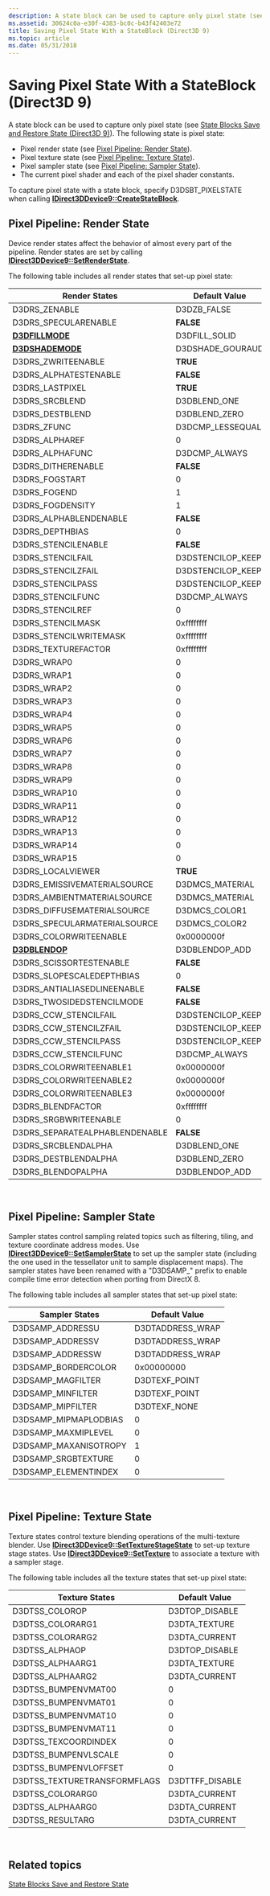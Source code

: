 ```yaml
---
description: A state block can be used to capture only pixel state (see State Blocks Save and Restore State (Direct3D 9)).
ms.assetid: 30624c0a-e30f-4383-bc0c-b43f42403e72
title: Saving Pixel State With a StateBlock (Direct3D 9)
ms.topic: article
ms.date: 05/31/2018
---
```


# Saving Pixel State With a StateBlock (Direct3D 9)

A state block can be used to capture only pixel state (see [State Blocks Save and Restore State (Direct3D 9)](state-blocks-save-and-restore-state.md)). The following state is pixel state:

-   Pixel render state (see [Pixel Pipeline: Render State](#pixel-pipeline-render-state)).
-   Pixel texture state (see [Pixel Pipeline: Texture State](#pixel-pipeline-texture-state)).
-   Pixel sampler state (see [Pixel Pipeline: Sampler State](#pixel-pipeline-sampler-state)).
-   The current pixel shader and each of the pixel shader constants.

To capture pixel state with a state block, specify D3DSBT\_PIXELSTATE when calling [**IDirect3DDevice9::CreateStateBlock**](/windows/win32/api/d3d9helper/nf-d3d9helper-idirect3ddevice9-createstateblock).

## Pixel Pipeline: Render State

Device render states affect the behavior of almost every part of the pipeline. Render states are set by calling [**IDirect3DDevice9::SetRenderState**](/windows/win32/api/d3d9helper/nf-d3d9helper-idirect3ddevice9-setrenderstate).

The following table includes all render states that set-up pixel state:



| Render States                              | Default Value      |
|--------------------------------------------|--------------------|
| D3DRS\_ZENABLE                             | D3DZB\_FALSE       |
| D3DRS\_SPECULARENABLE                      | **FALSE**          |
| [**D3DFILLMODE**](./d3dfillmode.md)   | D3DFILL\_SOLID     |
| [**D3DSHADEMODE**](./d3dshademode.md) | D3DSHADE\_GOURAUD  |
| D3DRS\_ZWRITEENABLE                        | **TRUE**           |
| D3DRS\_ALPHATESTENABLE                     | **FALSE**          |
| D3DRS\_LASTPIXEL                           | **TRUE**           |
| D3DRS\_SRCBLEND                            | D3DBLEND\_ONE      |
| D3DRS\_DESTBLEND                           | D3DBLEND\_ZERO     |
| D3DRS\_ZFUNC                               | D3DCMP\_LESSEQUAL  |
| D3DRS\_ALPHAREF                            | 0                  |
| D3DRS\_ALPHAFUNC                           | D3DCMP\_ALWAYS     |
| D3DRS\_DITHERENABLE                        | **FALSE**          |
| D3DRS\_FOGSTART                            | 0                  |
| D3DRS\_FOGEND                              | 1                  |
| D3DRS\_FOGDENSITY                          | 1                  |
| D3DRS\_ALPHABLENDENABLE                    | **FALSE**          |
| D3DRS\_DEPTHBIAS                           | 0                  |
| D3DRS\_STENCILENABLE                       | **FALSE**          |
| D3DRS\_STENCILFAIL                         | D3DSTENCILOP\_KEEP |
| D3DRS\_STENCILZFAIL                        | D3DSTENCILOP\_KEEP |
| D3DRS\_STENCILPASS                         | D3DSTENCILOP\_KEEP |
| D3DRS\_STENCILFUNC                         | D3DCMP\_ALWAYS     |
| D3DRS\_STENCILREF                          | 0                  |
| D3DRS\_STENCILMASK                         | 0xffffffff         |
| D3DRS\_STENCILWRITEMASK                    | 0xffffffff         |
| D3DRS\_TEXTUREFACTOR                       | 0xffffffff         |
| D3DRS\_WRAP0                               | 0                  |
| D3DRS\_WRAP1                               | 0                  |
| D3DRS\_WRAP2                               | 0                  |
| D3DRS\_WRAP3                               | 0                  |
| D3DRS\_WRAP4                               | 0                  |
| D3DRS\_WRAP5                               | 0                  |
| D3DRS\_WRAP6                               | 0                  |
| D3DRS\_WRAP7                               | 0                  |
| D3DRS\_WRAP8                               | 0                  |
| D3DRS\_WRAP9                               | 0                  |
| D3DRS\_WRAP10                              | 0                  |
| D3DRS\_WRAP11                              | 0                  |
| D3DRS\_WRAP12                              | 0                  |
| D3DRS\_WRAP13                              | 0                  |
| D3DRS\_WRAP14                              | 0                  |
| D3DRS\_WRAP15                              | 0                  |
| D3DRS\_LOCALVIEWER                         | **TRUE**           |
| D3DRS\_EMISSIVEMATERIALSOURCE              | D3DMCS\_MATERIAL   |
| D3DRS\_AMBIENTMATERIALSOURCE               | D3DMCS\_MATERIAL   |
| D3DRS\_DIFFUSEMATERIALSOURCE               | D3DMCS\_COLOR1     |
| D3DRS\_SPECULARMATERIALSOURCE              | D3DMCS\_COLOR2     |
| D3DRS\_COLORWRITEENABLE                    | 0x0000000f         |
| [**D3DBLENDOP**](./d3dblendop.md)     | D3DBLENDOP\_ADD    |
| D3DRS\_SCISSORTESTENABLE                   | **FALSE**          |
| D3DRS\_SLOPESCALEDEPTHBIAS                 | 0                  |
| D3DRS\_ANTIALIASEDLINEENABLE               | **FALSE**          |
| D3DRS\_TWOSIDEDSTENCILMODE                 | **FALSE**          |
| D3DRS\_CCW\_STENCILFAIL                    | D3DSTENCILOP\_KEEP |
| D3DRS\_CCW\_STENCILZFAIL                   | D3DSTENCILOP\_KEEP |
| D3DRS\_CCW\_STENCILPASS                    | D3DSTENCILOP\_KEEP |
| D3DRS\_CCW\_STENCILFUNC                    | D3DCMP\_ALWAYS     |
| D3DRS\_COLORWRITEENABLE1                   | 0x0000000f         |
| D3DRS\_COLORWRITEENABLE2                   | 0x0000000f         |
| D3DRS\_COLORWRITEENABLE3                   | 0x0000000f         |
| D3DRS\_BLENDFACTOR                         | 0xffffffff         |
| D3DRS\_SRGBWRITEENABLE                     | 0                  |
| D3DRS\_SEPARATEALPHABLENDENABLE            | **FALSE**          |
| D3DRS\_SRCBLENDALPHA                       | D3DBLEND\_ONE      |
| D3DRS\_DESTBLENDALPHA                      | D3DBLEND\_ZERO     |
| D3DRS\_BLENDOPALPHA                        | D3DBLENDOP\_ADD    |



 

## Pixel Pipeline: Sampler State

Sampler states control sampling related topics such as filtering, tiling, and texture coordinate address modes. Use [**IDirect3DDevice9::SetSamplerState**](/windows/win32/api/d3d9helper/nf-d3d9helper-idirect3ddevice9-setsamplerstate) to set up the sampler state (including the one used in the tessellator unit to sample displacement maps). The sampler states have been renamed with a "D3DSAMP\_" prefix to enable compile time error detection when porting from DirectX 8.

The following table includes all sampler states that set-up pixel state:



| Sampler States         | Default Value     |
|------------------------|-------------------|
| D3DSAMP\_ADDRESSU      | D3DTADDRESS\_WRAP |
| D3DSAMP\_ADDRESSV      | D3DTADDRESS\_WRAP |
| D3DSAMP\_ADDRESSW      | D3DTADDRESS\_WRAP |
| D3DSAMP\_BORDERCOLOR   | 0x00000000        |
| D3DSAMP\_MAGFILTER     | D3DTEXF\_POINT    |
| D3DSAMP\_MINFILTER     | D3DTEXF\_POINT    |
| D3DSAMP\_MIPFILTER     | D3DTEXF\_NONE     |
| D3DSAMP\_MIPMAPLODBIAS | 0                 |
| D3DSAMP\_MAXMIPLEVEL   | 0                 |
| D3DSAMP\_MAXANISOTROPY | 1                 |
| D3DSAMP\_SRGBTEXTURE   | 0                 |
| D3DSAMP\_ELEMENTINDEX  | 0                 |



 

## Pixel Pipeline: Texture State

Texture states control texture blending operations of the multi-texture blender. Use [**IDirect3DDevice9::SetTextureStageState**](/windows/desktop/api) to set-up texture stage states. Use [**IDirect3DDevice9::SetTexture**](/windows/win32/api/d3d9helper/nf-d3d9helper-idirect3ddevice9-settexture) to associate a texture with a sampler stage.

The following table includes all the texture states that set-up pixel state:



| Texture States                | Default Value    |
|-------------------------------|------------------|
| D3DTSS\_COLOROP               | D3DTOP\_DISABLE  |
| D3DTSS\_COLORARG1             | D3DTA\_TEXTURE   |
| D3DTSS\_COLORARG2             | D3DTA\_CURRENT   |
| D3DTSS\_ALPHAOP               | D3DTOP\_DISABLE  |
| D3DTSS\_ALPHAARG1             | D3DTA\_TEXTURE   |
| D3DTSS\_ALPHAARG2             | D3DTA\_CURRENT   |
| D3DTSS\_BUMPENVMAT00          | 0                |
| D3DTSS\_BUMPENVMAT01          | 0                |
| D3DTSS\_BUMPENVMAT10          | 0                |
| D3DTSS\_BUMPENVMAT11          | 0                |
| D3DTSS\_TEXCOORDINDEX         | 0                |
| D3DTSS\_BUMPENVLSCALE         | 0                |
| D3DTSS\_BUMPENVLOFFSET        | 0                |
| D3DTSS\_TEXTURETRANSFORMFLAGS | D3DTTFF\_DISABLE |
| D3DTSS\_COLORARG0             | D3DTA\_CURRENT   |
| D3DTSS\_ALPHAARG0             | D3DTA\_CURRENT   |
| D3DTSS\_RESULTARG             | D3DTA\_CURRENT   |



 

## Related topics

<dl> <dt>

[State Blocks Save and Restore State](state-blocks-save-and-restore-state.md)
</dt> </dl>

 

 
